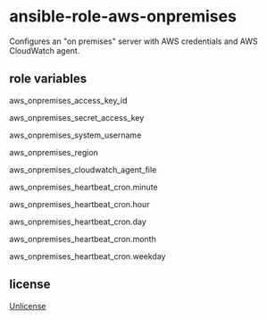 # ansible-role-aws-onpremises

Configures an "on premises" server with AWS credentials and AWS CloudWatch agent.

## role variables

aws_onpremises_access_key_id

aws_onpremises_secret_access_key

aws_onpremises_system_username

aws_onpremises_region

aws_onpremises_cloudwatch_agent_file

aws_onpremises_heartbeat_cron.minute

aws_onpremises_heartbeat_cron.hour

aws_onpremises_heartbeat_cron.day

aws_onpremises_heartbeat_cron.month

aws_onpremises_heartbeat_cron.weekday

## license

[Unlicense](UNLICENSE.md)